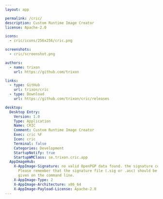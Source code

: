 ```yaml
---
layout: app

permalink: /cric/
description: Custom Runtime Image Creator
license: Apache-2.0

icons:
  - cric/icons/256x256/cric.png

screenshots:
  - cric/screenshot.png

authors:
  - name: trixon
    url: https://github.com/trixon

links:
  - type: GitHub
    url: trixon/cric
  - type: Download
    url: https://github.com/trixon/cric/releases

desktop:
  Desktop Entry:
    Version: 1.0
    Type: Application
    Name: CRIC
    Comment: Custom Runtime Image Creator
    Exec: cric %F
    Icon: cric
    Terminal: false
    Categories: Development
    StartupNotify: true
    StartupWMClass: se.trixon.cric.app
  AppImageHub:
    X-AppImage-Signature: no valid OpenPGP data found. the signature could not be verified.
      Please remember that the signature file (.sig or .asc) should be the first file
      given on the command line.
    X-AppImage-Type: 2
    X-AppImage-Architecture: x86_64
    X-AppImage-Payload-License: Apache-2.0
---
```

